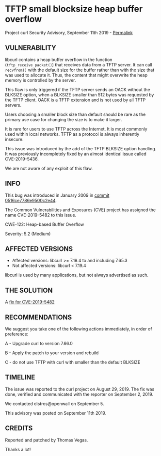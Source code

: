 TFTP small blocksize heap buffer overflow
=========================================

Project curl Security Advisory, September 11th 2019 -
[Permalink](https://curl.se/docs/CVE-2019-5482.html)

VULNERABILITY
-------------

libcurl contains a heap buffer overflow in the function
(`tftp_receive_packet()`) that receives data from a TFTP server. It can call
`recvfrom()` with the default size for the buffer rather than with the size
that was used to allocate it. Thus, the content that might overwrite the heap
memory is controlled by the server.

This flaw is only triggered if the TFTP server sends an OACK without the BLKSIZE
option, when a BLKSIZE smaller than 512 bytes was requested by the TFTP client.
OACK is a TFTP extension and is not used by all TFTP servers.

Users choosing a smaller block size than default should be rare as the primary
use case for changing the size is to make it larger.

It is rare for users to use TFTP across the Internet. It is most commonly used
within local networks. TFTP as a protocol is always inherently insecure.

This issue was introduced by the add of the TFTP BLKSIZE option handling. It
was previously incompletely fixed by an almost identical issue called
CVE-2019-5436.

We are not aware of any exploit of this flaw.

INFO
----

This bug was introduced in January 2009 in [commit
0516ce7786e9500c2e44](https://github.com/curl/curl/commit/0516ce7786e9500c2e44).

The Common Vulnerabilities and Exposures (CVE) project has assigned the name
CVE-2019-5482 to this issue.

CWE-122: Heap-based Buffer Overflow

Severity: 5.2 (Medium)

AFFECTED VERSIONS
-----------------

- Affected versions: libcurl >= 7.19.4 to and including 7.65.3
- Not affected versions: libcurl < 7.19.4

libcurl is used by many applications, but not always advertised as such.

THE SOLUTION
------------

A [fix for CVE-2019-5482](https://github.com/curl/curl/commit/facb0e4662415b5f28163e853dc6742ac5fafb3d)

RECOMMENDATIONS
--------------

We suggest you take one of the following actions immediately, in order of
preference:

 A - Upgrade curl to version 7.66.0

 B - Apply the patch to your version and rebuild
 
 C - do not use TFTP with curl with smaller than the default BLKSIZE

TIMELINE
--------

The issue was reported to the curl project on August 29, 2019. The fix was done,
verified and communicated with the reporter on September 2, 2019.

We contacted distros@openwall on September 5.

This advisory was posted on September 11th 2019.

CREDITS
-------

Reported and patched by Thomas Vegas.

Thanks a lot!
